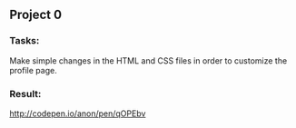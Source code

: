 ## Project 0 ##

### Tasks:
Make simple changes in the HTML and CSS files in order to customize the profile page.

### Result:

http://codepen.io/anon/pen/qOPEbv
